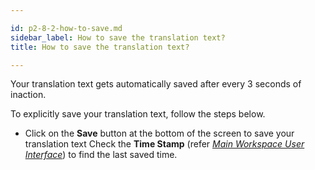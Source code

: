 ```yaml
---

id: p2-8-2-how-to-save.md
sidebar_label: How to save the translation text?
title: How to save the translation text?

---
```



Your translation text gets automatically saved after every 3 seconds of inaction.

To explicitly save your translation text, follow the steps below.

-   Click on the **Save** button at the bottom of the screen to save your translation text
    Check the **Time Stamp** (refer [*Main Workspace User Interface*](../../Part-1/Getting-Started/Autographa-Live-User-Interface-Overview/p1-2-2-main-wrkspace-ui.md)) to find the last saved time.
